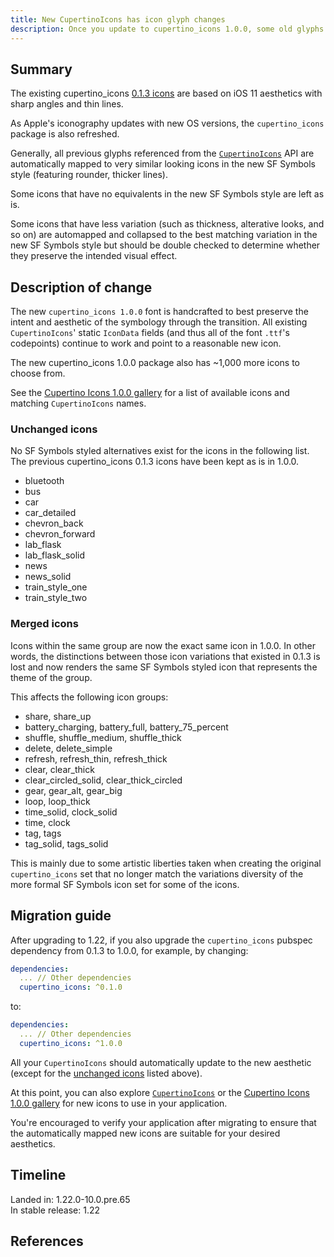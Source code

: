 ```yaml
---
title: New CupertinoIcons has icon glyph changes
description: Once you update to cupertino_icons 1.0.0, some old glyphs are automapped to the new glyphs. Consider double-checking visually.
---
```


## Summary

The existing cupertino_icons [0.1.3 icons][]
are based on iOS 11 aesthetics with sharp angles and thin lines.

As Apple's iconography updates with new OS versions,
the `cupertino_icons` package is also refreshed.

Generally, all previous glyphs referenced from the
[`CupertinoIcons`][] API are automatically mapped to
very similar looking icons in the new SF Symbols
style (featuring rounder, thicker lines).

Some icons that have no equivalents in the
new SF Symbols style are left as is.

Some icons that have less variation
(such as thickness, alterative looks, and so on)
are automapped and collapsed to the best matching
variation in the new SF Symbols style but should be
double checked to determine whether they preserve the
intended visual effect.

## Description of change

The new `cupertino_icons 1.0.0` font is handcrafted
to best preserve the intent and aesthetic of the
symbology through the transition. All existing
`CupertinoIcons`' static `IconData` fields
(and thus all of the font `.ttf`'s codepoints)
continue to work and point to a reasonable new icon.

The new cupertino_icons 1.0.0 package also has ~1,000
more icons to choose from.

See the [Cupertino Icons 1.0.0 gallery][]
for a list of available icons and matching
`CupertinoIcons` names.

### Unchanged icons

No SF Symbols styled alternatives exist
for the icons in the following list.
The previous cupertino_icons 0.1.3 icons
have been kept as is in 1.0.0.

* bluetooth
* bus
* car
* car_detailed
* chevron_back
* chevron_forward
* lab_flask
* lab_flask_solid
* news
* news_solid
* train_style_one
* train_style_two

### Merged icons

Icons within the same group are now the exact same
icon in 1.0.0. In other words, the distinctions
between those icon variations that existed in 0.1.3 is
lost and now renders the same SF Symbols
styled icon that represents the theme of the group.

This affects the following icon groups:

* share, share_up
* battery_charging, battery_full, battery_75_percent
* shuffle, shuffle_medium, shuffle_thick
* delete, delete_simple
* refresh, refresh_thin, refresh_thick
* clear, clear_thick
* clear_circled_solid, clear_thick_circled
* gear, gear_alt, gear_big
* loop, loop_thick
* time_solid, clock_solid
* time, clock
* tag, tags
* tag_solid, tags_solid

This is mainly due to some artistic liberties taken
when creating the original `cupertino_icons` set that
no longer match the variations diversity of the more
formal SF Symbols icon set for some of the icons.

## Migration guide

After upgrading to 1.22,
if you also upgrade the `cupertino_icons`
pubspec dependency from 0.1.3 to 1.0.0,
for example, by changing:

<!-- skip -->
```yaml
dependencies:
  ... // Other dependencies
  cupertino_icons: ^0.1.0
```

to:

```yaml
dependencies:
  ... // Other dependencies
  cupertino_icons: ^1.0.0
```

All your `CupertinoIcons` should automatically
update to the new aesthetic (except for the
[unchanged icons](#unchanged-icons) listed above).

At this point, you can also explore [`CupertinoIcons`][]
or the [Cupertino Icons 1.0.0 gallery][]
for new icons to use in your application.

You're encouraged to verify your application after
migrating to ensure that the automatically mapped
new icons are suitable for your desired aesthetics.

## Timeline

Landed in: 1.22.0-10.0.pre.65<br>
In stable release: 1.22

## References

[0.1.3 icons]: https://raw.githubusercontent.com/flutter/cupertino_icons/master/map.png
[`CupertinoIcons`]: {{site.api}}/flutter/cupertino/CupertinoIcons-class.html
[Cupertino Icons 1.0.0 gallery]: https://flutter.github.io/cupertino_icons/
